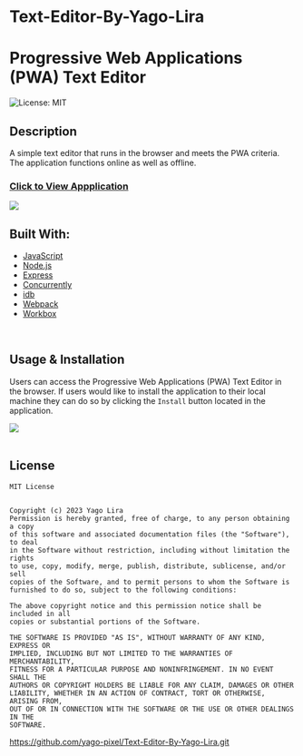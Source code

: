 # Text-Editor-By-Yago-Lira

# Progressive Web Applications (PWA) Text Editor

![License: MIT](https://img.shields.io/badge/License-MIT-37B1E4.svg)

## **Description**
A simple text editor that runs in the browser and meets the PWA criteria. The application functions online as well as offline. 

### [Click to View Appplication](https://fast-headland-03231.herokuapp.com/)

<img src="./assets/jate-console-log-video.gif"/>

<br/>

## **Built With:**
  + [JavaScript](https://developer.mozilla.org/en-US/docs/Web/JavaScript)
  + [Node.js](https://nodejs.org/en/)
  + [Express](https://www.npmjs.com/package/express)
  + [Concurrently](https://www.npmjs.com/package/concurrently)
  + [idb](https://www.npmjs.com/package/idb)
  + [Webpack](https://webpack.js.org/)
  + [Workbox](https://developer.chrome.com/docs/workbox/)


<br/>

## **Usage & Installation** 
Users can access the Progressive Web Applications (PWA) Text Editor in the browser. If users would like to install the application to their local machine they can do so by clicking the `Install` button located in the application. 

<img src="./assets/jate-install-video.gif"/>

<br/>

<br/>

## **License**
```
MIT License


Copyright (c) 2023 Yago Lira
Permission is hereby granted, free of charge, to any person obtaining a copy
of this software and associated documentation files (the "Software"), to deal
in the Software without restriction, including without limitation the rights
to use, copy, modify, merge, publish, distribute, sublicense, and/or sell
copies of the Software, and to permit persons to whom the Software is
furnished to do so, subject to the following conditions:

The above copyright notice and this permission notice shall be included in all
copies or substantial portions of the Software.

THE SOFTWARE IS PROVIDED "AS IS", WITHOUT WARRANTY OF ANY KIND, EXPRESS OR
IMPLIED, INCLUDING BUT NOT LIMITED TO THE WARRANTIES OF MERCHANTABILITY,
FITNESS FOR A PARTICULAR PURPOSE AND NONINFRINGEMENT. IN NO EVENT SHALL THE
AUTHORS OR COPYRIGHT HOLDERS BE LIABLE FOR ANY CLAIM, DAMAGES OR OTHER
LIABILITY, WHETHER IN AN ACTION OF CONTRACT, TORT OR OTHERWISE, ARISING FROM,
OUT OF OR IN CONNECTION WITH THE SOFTWARE OR THE USE OR OTHER DEALINGS IN THE
SOFTWARE.
```

https://github.com/yago-pixel/Text-Editor-By-Yago-Lira.git
